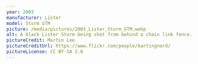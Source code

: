 ```yaml
---
year: 2003
manufacturer: Lister
model: Storm GTM
picture: /media/pictures/2003_Lister_Storm_GTM.webp
alt: A black Lister Storm being shot from behind a chain link fence.
pictureCredit: Martin Lee
pictureCreditUrl: https://www.flickr.com/people/kartingnord/
pictureLicense: CC BY-SA 2.0
---
```

